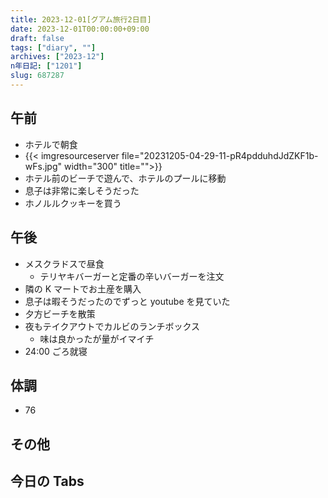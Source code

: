 ```yaml
---
title: 2023-12-01[グアム旅行2日目]
date: 2023-12-01T00:00:00+09:00
draft: false
tags: ["diary", ""]
archives: ["2023-12"]
n年日記: ["1201"]
slug: 687287
---
```


## 午前

- ホテルで朝食
- {{< imgresourceserver file="20231205-04-29-11-pR4pdduhdJdZKF1b-wFs.jpg" width="300" title="">}}
- ホテル前のビーチで遊んで、ホテルのプールに移動
- 息子は非常に楽しそうだった
- ホノルルクッキーを買う

## 午後

- メスクラドスで昼食
  - テリヤキバーガーと定番の辛いバーガーを注文
- 隣の K マートでお土産を購入
- 息子は暇そうだったのでずっと youtube を見ていた
- 夕方ビーチを散策
- 夜もテイクアウトでカルビのランチボックス
  - 味は良かったが量がイマイチ
- 24:00 ごろ就寝

## 体調

- 76

## その他

## 今日の Tabs
